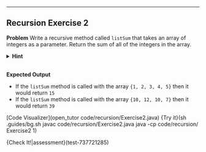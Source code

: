 ----------

## Recursion Exercise 2

**Problem**
Write a recursive method called `listSum` that takes an array of integers as a parameter. Return the sum of all of the integers in the array. 

<details>
  <summary><strong>Hint</strong></summary>
  Use the static method <code>Arrays.copyOfRange(array, start, stop)</code> to create a smaller array. <code>start</code> represents the starting index of the new array, and <code>stop</code> represents the ending element of the new array.
</details><br>

**Expected Output**
* If the `listSum` method is called with the array `{1, 2, 3, 4, 5}` then it would return `15`
* If the `listSum` method is called with the array `{10, 12, 10, 7}` then it would return `39`

[Code Visualizer](open_tutor code/recursion/Exercise2.java)
{Try it}(sh .guides/bg.sh javac code/recursion/Exercise2.java java -cp code/recursion/ Exercise2 1)

{Check It!|assessment}(test-737721285)
